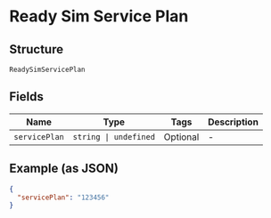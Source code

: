 
# Ready Sim Service Plan

## Structure

`ReadySimServicePlan`

## Fields

| Name | Type | Tags | Description |
|  --- | --- | --- | --- |
| `servicePlan` | `string \| undefined` | Optional | - |

## Example (as JSON)

```json
{
  "servicePlan": "123456"
}
```

